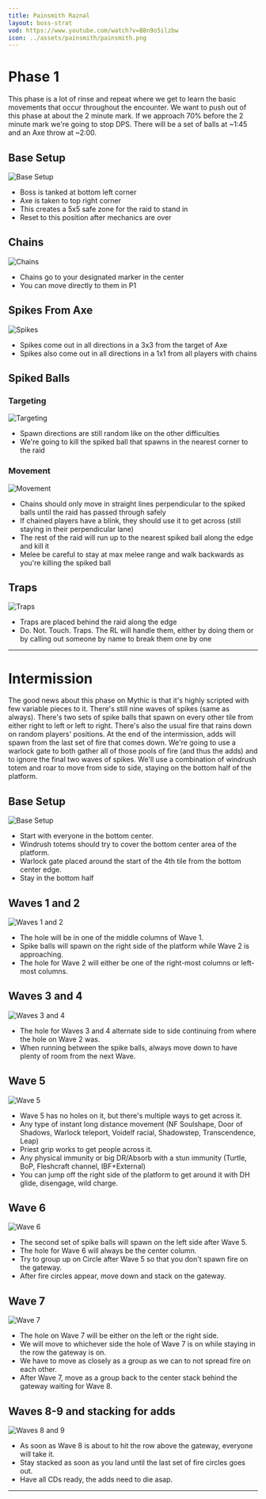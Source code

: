 ```yaml
---
title: Painsmith Raznal
layout: boss-strat
vod: https://www.youtube.com/watch?v=B8n9o5ilzbw
icon: ../assets/painsmith/painsmith.png
---
```


# Phase 1

This phase is a lot of rinse and repeat where we get to learn the basic movements that occur throughout the encounter.  We want to push out of this phase at about the 2 minute mark.  If we approach 70% before the 2 minute mark we're going to stop DPS.  There will be a set of balls at ~1:45 and an Axe throw at ~2:00.

## Base Setup
![Base Setup](../assets/painsmith/painsmith_p1_base.jpg)

- Boss is tanked at bottom left corner
- Axe is taken to top right corner
- This creates a 5x5 safe zone for the raid to stand in
- Reset to this position after mechanics are over


## Chains
![Chains](../assets/painsmith/painsmith_p1_chains.jpg)

- Chains go to your designated marker in the center
- You can move directly to them in P1


## Spikes From Axe
![Spikes](../assets/painsmith/painsmith_p1_spikes.jpg)

- Spikes come out in all directions in a 3x3 from the target of Axe
- Spikes also come out in all directions in a 1x1 from all players with chains


## Spiked Balls

### Targeting
![Targeting](../assets/painsmith/painsmith_p1_balls_targeting.jpg)

- Spawn directions are still random like on the other difficulties
- We're going to kill the spiked ball that spawns in the nearest corner to the raid

### Movement
![Movement](../assets/painsmith/painsmith_p1_balls_movement.jpg)

- Chains should only move in straight lines perpendicular to the spiked balls until the raid has passed through safely
- If chained players have a blink, they should use it to get across (still staying in their perpendicular lane)
- The rest of the raid will run up to the nearest spiked ball along the edge and kill it
- Melee be careful to stay at max melee range and walk backwards as you're killing the spiked ball


## Traps
![Traps](../assets/painsmith/painsmith_p1_traps.jpg)

- Traps are placed behind the raid along the edge
- Do. Not. Touch. Traps.  The RL will handle them, either by doing them or by calling out someone by name to break them one by one

---

# Intermission

The good news about this phase on Mythic is that it's highly scripted with few variable pieces to it. There's still nine waves of spikes (same as always).  There's two sets of spike balls that spawn on every other tile from either right to left or left to right.  There's also the usual fire that rains down on random players' positions.  At the end of the intermission, adds will spawn from the last set of fire that comes down.  We're going to use a warlock gate to both gather all of those pools of fire (and thus the adds) and to ignore the final two waves of spikes.  We'll use a combination of windrush totem and roar to move from side to side, staying on the bottom half of the platform.

## Base Setup
![Base Setup](../assets/painsmith/painsmith_intermission_base.jpg)

- Start with everyone in the bottom center.
- Windrush totems should try to cover the bottom center area of the platform.
- Warlock gate placed around the start of the 4th tile from the bottom center edge.
- Stay in the bottom half

## Waves 1 and 2
![Waves 1 and 2](../assets/painsmith/painsmith_intermission_waves1_2.jpg)

- The hole will be in one of the middle columns of Wave 1.
- Spike balls will spawn on the right side of the platform while Wave 2 is approaching.
- The hole for Wave 2 will either be one of the right-most columns or left-most columns.

## Waves 3 and 4
![Waves 3 and 4](../assets/painsmith/painsmith_intermission_waves3_4.jpg)

- The hole for Waves 3 and 4 alternate side to side continuing from where the hole on Wave 2 was.
- When running between the spike balls, always move down to have plenty of room from the next Wave.

## Wave 5
![Wave 5](../assets/painsmith/painsmith_intermission_wave5.jpg)

- Wave 5 has no holes on it, but there's multiple ways to get across it.
- Any type of instant long distance movement (NF Soulshape, Door of Shadows, Warlock teleport, Voidelf racial, Shadowstep, Transcendence, Leap)
- Priest grip works to get people across it.
- Any physical immunity or big DR/Absorb with a stun immunity (Turtle, BoP, Fleshcraft channel, IBF+External)
- You can jump off the right side of the platform to get around it with DH glide, disengage, wild charge.

## Wave 6
![Wave 6](../assets/painsmith/painsmith_intermission_wave6.jpg)

- The second set of spike balls will spawn on the left side after Wave 5.
- The hole for Wave 6 will always be the center column.
- Try to group up on Circle after Wave 5 so that you don't spawn fire on the gateway.
- After fire circles appear, move down and stack on the gateway.

## Wave 7
![Wave 7](../assets/painsmith/painsmith_intermission_wave7.jpg)

- The hole on Wave 7 will be either on the left or the right side.
- We will move to whichever side the hole of Wave 7 is on while staying in the row the gateway is on.
- We have to move as closely as a group as we can to not spread fire on each other.
- After Wave 7, move as a group back to the center stack behind the gateway waiting for Wave 8.

## Waves 8-9 and stacking for adds
![Waves 8 and 9](../assets/painsmith/painsmith_intermission_end.jpg)

- As soon as Wave 8 is about to hit the row above the gateway, everyone will take it.
- Stay stacked as soon as you land until the last set of fire circles goes out.
- Have all CDs ready, the adds need to die asap.

---